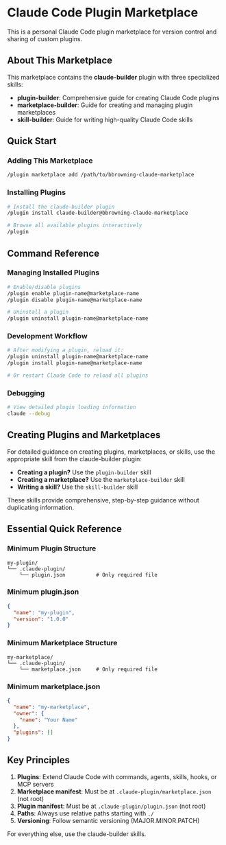 # Claude Code Plugin Marketplace

This is a personal Claude Code plugin marketplace for version control and sharing of custom plugins.

## About This Marketplace

This marketplace contains the **claude-builder** plugin with three specialized skills:
- **plugin-builder**: Comprehensive guide for creating Claude Code plugins
- **marketplace-builder**: Guide for creating and managing plugin marketplaces
- **skill-builder**: Guide for writing high-quality Claude Code skills

## Quick Start

### Adding This Marketplace
```bash
/plugin marketplace add /path/to/bbrowning-claude-marketplace
```

### Installing Plugins
```bash
# Install the claude-builder plugin
/plugin install claude-builder@bbrowning-claude-marketplace

# Browse all available plugins interactively
/plugin
```

## Command Reference

### Managing Installed Plugins
```bash
# Enable/disable plugins
/plugin enable plugin-name@marketplace-name
/plugin disable plugin-name@marketplace-name

# Uninstall a plugin
/plugin uninstall plugin-name@marketplace-name
```

### Development Workflow
```bash
# After modifying a plugin, reload it:
/plugin uninstall plugin-name@marketplace-name
/plugin install plugin-name@marketplace-name

# Or restart Claude Code to reload all plugins
```

### Debugging
```bash
# View detailed plugin loading information
claude --debug
```

## Creating Plugins and Marketplaces

For detailed guidance on creating plugins, marketplaces, or skills, use the appropriate skill from the claude-builder plugin:

- **Creating a plugin?** Use the `plugin-builder` skill
- **Creating a marketplace?** Use the `marketplace-builder` skill
- **Writing a skill?** Use the `skill-builder` skill

These skills provide comprehensive, step-by-step guidance without duplicating information.

## Essential Quick Reference

### Minimum Plugin Structure
```
my-plugin/
└── .claude-plugin/
    └── plugin.json          # Only required file
```

### Minimum plugin.json
```json
{
  "name": "my-plugin",
  "version": "1.0.0"
}
```

### Minimum Marketplace Structure
```
my-marketplace/
└── .claude-plugin/
    └── marketplace.json     # Only required file
```

### Minimum marketplace.json
```json
{
  "name": "my-marketplace",
  "owner": {
    "name": "Your Name"
  },
  "plugins": []
}
```

## Key Principles

1. **Plugins**: Extend Claude Code with commands, agents, skills, hooks, or MCP servers
2. **Marketplace manifest**: Must be at `.claude-plugin/marketplace.json` (not root)
3. **Plugin manifest**: Must be at `.claude-plugin/plugin.json` (not root)
4. **Paths**: Always use relative paths starting with `./`
5. **Versioning**: Follow semantic versioning (MAJOR.MINOR.PATCH)

For everything else, use the claude-builder skills.
